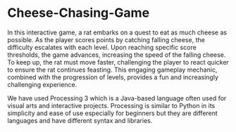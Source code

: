 # Cheese-Chasing-Game
In this interactive game, a rat embarks on a quest to eat as much cheese as possible. As the player scores points by catching falling cheese, the difficulty escalates with each level. Upon reaching specific score thresholds, the game advances, increasing the speed of the falling cheese. To keep up, the rat must move faster, challenging the player to react quicker to ensure the rat continues feasting. This engaging gameplay mechanic, combined with the progression of levels, provides a fun and increasingly challenging experience.

We have used Processing 3 which is a Java-based language often used for visual arts and interactive projects. Processing is similar to Python in its simplicity and ease of use especially for beginners but they are different languages and have different syntax and libraries. 
